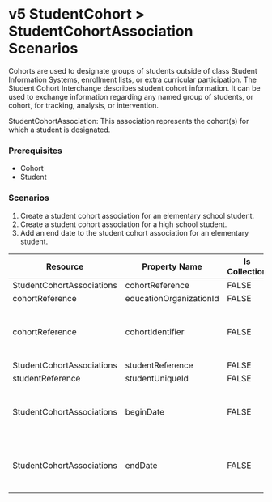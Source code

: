 # v5 StudentCohort > StudentCohortAssociation Scenarios

Cohorts are used to designate groups of students outside of class Student
Information Systems, enrollment lists, or extra curricular participation. The
Student Cohort Interchange describes student cohort information. It can be used
to exchange information regarding any named group of students, or cohort, for
tracking, analysis, or intervention.

StudentCohortAssociation: This association represents the cohort(s) for which a
student is designated.

### Prerequisites

* Cohort
* Student

### Scenarios

1. Create a student cohort association for an elementary school student.
2. Create a student cohort association for a high school student.
3. Add an end date to the student cohort association for an elementary student.

| Resource | Property Name | Is Collection | Data Type | Required / Optional | Scenario 1  <br/>POST | Scenario 2  <br/>POST | Scenario 3  <br/>PUT |
| --- | --- | --- | --- | --- | --- | --- | --- |
| StudentCohortAssociations | cohortReference | FALSE | cohortReference | REQUIRED |     |     |     |
| cohortReference | educationOrganizationId | FALSE | integer | REQUIRED | 255901107 | 255901001 | 255901107 |
| cohortReference | cohortIdentifier | FALSE | string | REQUIRED | \["1" if possible<br/><br/>\| system value\] | \["2" if possible<br/><br/>\| system value\] | \["1" if possible<br/><br/>\| system value\] |
| StudentCohortAssociations | studentReference | FALSE | studentReference | REQUIRED |     |     |     |
| studentReference | studentUniqueId | FALSE | string | REQUIRED | 111111 | 222222 | 111111 |
| StudentCohortAssociations | beginDate | FALSE | date | REQUIRED | 9/14/<br/><br/>\[Current School Year\] | 9/14/<br/><br/>\[Current School Year\] | 9/14/<br/><br/>\[Current School Year\] |
| StudentCohortAssociations | endDate | FALSE | date | REQUIRED |     |     | **9/21/**<br/><br/>**\[Current School Year\]** |
